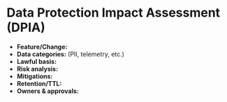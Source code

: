 # Data Protection Impact Assessment (DPIA)
- **Feature/Change:**
- **Data categories:** (PII, telemetry, etc.)
- **Lawful basis:**
- **Risk analysis:**
- **Mitigations:**
- **Retention/TTL:**
- **Owners & approvals:**
